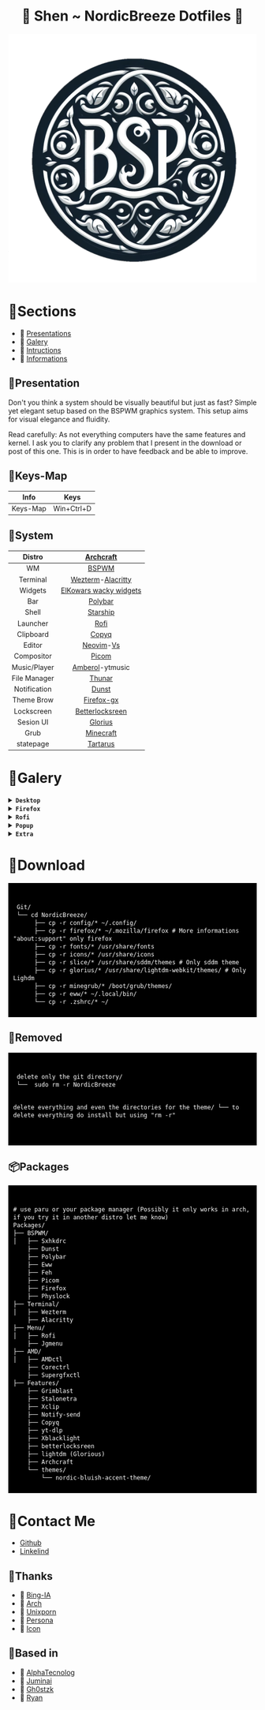 <div align="center">
     <h1> 🌸 Shen ~ NordicBreeze Dotfiles 🌸</h1>
 </div>
 
![Logotype](/assets/bsp.png "a logo")

# 🌿Sections

- 🌸 [Presentations](https://github.com/Shentxt/NordicBreeze/tree/main#system)
- 🌸 [Galery](https://github.com/Shentxt/NordicBreeze/tree/main#galery)
- 🌸 [Intructions](https://github.com/Shentxt/NordicBreeze/tree/main#download)
- 🌸 [Informations](https://github.com/Shentxt/NordicBreeze/tree/main#contact-me)

## 🌿Presentation

Don't you think a system should be visually beautiful but just as fast? Simple yet elegant setup based on the BSPWM graphics system.
This setup aims for visual elegance and fluidity.

Read carefully: As not everything computers have the same features and kernel. I ask you to clarify any problem that I present in the download or post of this one. This is in order to have feedback and be able to improve.

## 🌿Keys-Map

|     Info     |    Keys      |
| :----------: | :----------: |
|  Keys-Map    |  Win+Ctrl+D  |

## 🌿System

|    Distro    |                        [Archcraft](https://github.com/archcraft-os)            |
| :----------: | :----------------------------------------------------------------------------: |
|      WM      |                 [BSPWM](https://github.com/baskerville/bspwm)                  |
|   Terminal   | [Wezterm](https://github.com/wez/wezterm)-[Alacritty](https://alacritty)       |
|   Widgets    |            [ElKowars wacky widgets](https://github.com/elkowar/eww)            |
|   Bar        |            [Polybar](https://github.com/polybar/polybar)                       |
|    Shell     |                [Starship](https://github.com/starship/starship)                |
|   Launcher   |                   [Rofi](https://github.com/davatorium/rofi)                   |
|  Clipboard   |              [Copyq](https://github.com/hluk/CopyQ)                            |
|    Editor    | [Neovim](https://github.com/neovim/neovim)-[Vs](https://code.visualstudio.com/)|
|  Compositor  |              [Picom](https://github.com/FT-Labs/picom)                         |
| Music/Player | [Amberol](https://apps.gnome.org/es/Amberol/)-ytmusic                          |
| File Manager |              [Thunar](https://github.com/xfce-mirror/thunar)                   |
| Notification |              [Dunst](https://github.com/dunst-project/dunst)                   |
| Theme Brow   |              [Firefox-gx](https://github.com/Godiesc/firefox-gx)               |
| Lockscreen   | [Betterlocksreen](https://github.com/betterlockscreen/betterlockscreen)        |
| Sesion UI    |   [Glorius](https://github.com/thecmdrunner/lightdm-glorious-webkit2)          |
|   Grub       |          [Minecraft](https://github.com/Lxtharia/minegrub-theme)               |
| statepage    |          [Tartarus](https://alljavi.github.io/tartarus-startpage/)             |
      

# 🌿Galery

<details>
<summary><b><code>Desktop</code></b></summary>

|Desk|Update|packer|
|--|--|--|
|![demo](/assets/Screen/desk.png "demo")|![demo](/assets/Screen/update.png "demo")|![demo](/assets/Screen/pack.png "demo")|

</details>

<details>
<summary><b><code>Firefox</code></b></summary>

|Home|Lateral-bar|
|--|--|
|![demo](/assets/Screen/firefox.png "demo")|![demo](/assets/Screen/firebing.png "demo")|
</details>

<details>
<summary><b><code>Rofi</code></b></summary>

|Launcher|Wall|Power|window|
|--|--|--|--|
|![demo](/assets/Screen/launch.png "demo")|![demo](/assets/Screen/wall.png "demo")|![demo](/assets/Screen/power.png "demo")|![demo](/assets/Screen/window.png "demo")|

</details>

<details>
<summary><b><code>Popup</code></b></summary>

|Notify|Tray|Clipboard|dl-Music|Music|
|--|--|--|--|--|
|![demo](/assets/Screen/notify.png "demo")|![demo](/assets/Screen/tray.png "demo")|![demo](/assets/Screen/clip.png "demo")|![demo](/assets/Screen/downloadmusic.png "demo")|![demo](/assets/Screen/info.png "demo")|

</details>

<details>
<summary><b><code>Extra</code></b></summary>

|iconpack|minegrub|
|--|--|
|![demo](/assets/Screen/icon.png "demo")|![demo](/assets/Screen/mine.webp "demo")|

</details>

# 💾Download

<div style="background-color: black; color: white; padding: 10px;">
<pre><code>
 Git/ 
 └── cd NordicBreeze/
      ├── cp -r config/* ~/.config/
      ├── cp -r firefox/* ~/.mozilla/firefox # More informations "about:support" only firefox
      ├── cp -r fonts/* /usr/share/fonts
      ├── cp -r icons/* /usr/share/icons
      ├── cp -r slice/* /usr/share/sddm/themes # Only sddm theme 
      ├── cp -r glorius/* /usr/share/lightdm-webkit/themes/ # Only Lighdm 
      ├── cp -r minegrub/* /boot/grub/themes/
      ├── cp -r eww/* ~/.local/bin/
      └── cp -r .zshrc/* ~/
</code></pre>
</div>

## 💾Removed

<div style="background-color: black; color: white; padding: 10px;">
<pre><code>
 delete only the git directory/ 
 └──  sudo rm -r NordicBreeze  

 delete everything and even the directories for the theme/
 └──  to delete everything do install but using "rm -r"  
</code></pre>
</div>

## 📦Packages

<div style="background-color: black; color: white; padding: 10px;">
<pre><code>
# use paru or your package manager (Possibly it only works in arch, if you try it in another distro let me know)
Packages/
├── BSPWM/
│   ├── Sxhkdrc
    ├── Dunst
    ├── Polybar
    ├── Eww
    ├── Feh
    ├── Picom
    ├── Firefox
    ├── Physlock
├── Terminal/
│   ├── Wezterm
    ├── Alacritty
├── Menu/
│   ├── Rofi
    ├── Jgmenu
├── AMD/
│   ├── AMDctl
    ├── Corectrl
    ├── Supergfxctl
├── Features/
    ├── Grimblast
    ├── Stalonetra
    ├── Xclip
    ├── Notify-send
    ├── Copyq
    ├── yt-dlp
    ├── Xblacklight
    ├── betterlocksreen 
    ├── lightdm (Glorious)
    ├── Archcraft
    └── themes/
        └── nordic-bluish-accent-theme/
</code></pre>
</div>

# 🌿Contact Me

- [Github](https://github.com/Shentxt)
- [Linkelind](https://www.linkedin.com/in/federico-p-065a42217/)

## 🌿Thanks

- 🌸 [Bing-IA](https://www.bing.com/?setlang=es)
- 🌸 [Arch](https://archlinux.org/)
- 🌸 [Unixporn](https://www.reddit.com/r/unixporn/)
- 🌸 [Persona](https://www.tumblr.com/jakku-san/620012944745512960/noosey-woosey-noosey-woosey-noosey-woosey)
- 🌸 [Icon](https://iconos8.es/icons)

## 🌿Based in 

- 🌸 [AlphaTecnolog](https://github.com/AlphaTechnolog/dotfiles)
- 🌸 [Juminai](https://github.com/juminai/dotfiles)
- 🌸 [Gh0stzk](https://github.com/gh0stzk/dotfiles)
- 🌸 [Ryan](https://github.com/hidayry/dotfiles-bspwm)
